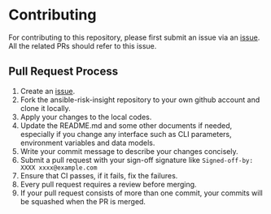 # Contributing

For contributing to this repository, please first submit an issue via an [issue](https://github.com/ansible/ansible-risk-insight/issues).
All the related PRs should refer to this issue.

## Pull Request Process

1. Create an [issue](https://github.com/ansible/ansible-risk-insight/issues).
2. Fork the ansible-risk-insight repository to your own github account and clone it locally.
3. Apply your changes to the local codes.
4. Update the README.md and some other documents if needed, especially if you change any interface such as CLI parameters, environment variables and data models.
5. Write your commit message to describe your changes concisely. 
6. Submit a pull request with your sign-off signature like `Signed-off-by: XXXX xxxx@example.com`
7. Ensure that CI passes, if it fails, fix the failures.
8. Every pull request requires a review before merging.
9. If your pull request consists of more than one commit, your commits will be squashed when the PR is merged.